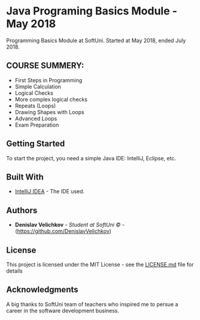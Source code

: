 # Java Programing Basics Module - May 2018 <img a="http://grozdarska.net/wp-content/uploads/2015/01/SoftUni-Logo-300x300.png"> </img>

Programming Basics Module at SoftUni. Started at May 2018, ended July 2018.

## COURSE SUMMERY:

* First Steps in Programming
* Simple Calculation
* Logical Checks
* More complex logical checks
* Repeats (Loops)
* Drawing Shapes with Loops
* Advanced Loops
* Exam Preparation

## Getting Started

To start the project, you need a simple Java IDE: IntelliJ, Eclipse, etc.

## Built With

* [IntelliJ IDEA](https://www.jetbrains.com/idea/) - The IDE used.

## Authors

* **Denislav Velichkov** - *Student at SoftUni ©* - (https://github.com/DenislavVelichkov)

## License

This project is licensed under the MIT License - see the [LICENSE.md](LICENSE.md) file for details

## Acknowledgments

A big thanks to SoftUni team of teachers who inspired me to persue a career in the software development business.
